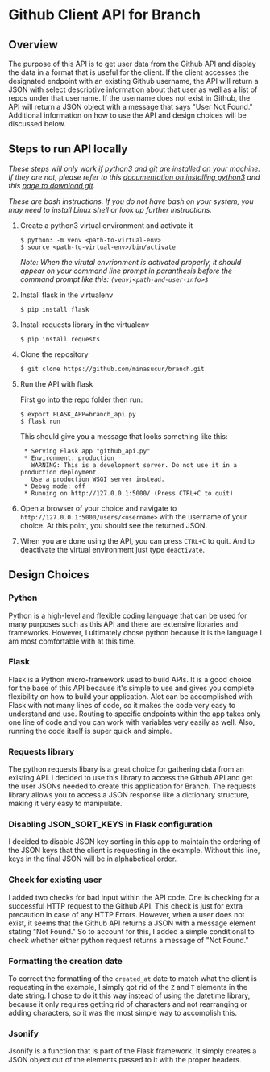 # Github Client API for Branch

## Overview

The purpose of this API is to get user data from the Github API and display the data in a format that is useful for the client. If the client accesses the designated endpoint with an existing Github username, the API will return a JSON with select descriptive information about that user as well as a list of repos under that username. If the username does not exist in Github, the API will return a JSON object with a message that says "User Not Found." Additional information on how to use the API and design choices will be discussed below.

## Steps to run API locally

*These steps will only work if python3 and git are installed on your machine. If they are not, please refer to this [documentation on installing python3](https://realpython.com/installing-python/) and this [page to download git](https://git-scm.com/downloads).*

*These are bash instructions. If you do not have bash on your system, you may need to install Linux shell or look up further instructions.*

1. Create a python3 virtual environment and activate it

	```
	$ python3 -m venv <path-to-virtual-env>
	$ source <path-to-virtual-env>/bin/activate
	```
	
	*Note: When the virutal envrionment is activated properly, it should appear on your command line prompt in paranthesis before the command prompt like this: `(venv)<path-and-user-info>$`*

2. Install flask in the virtualenv

	```
	$ pip install flask
	```

3. Install requests library in the virtualenv

	```
	$ pip install requests
	```

4. Clone the repository

	```
	$ git clone https://github.com/minasucur/branch.git
	```
	
5. Run the API with flask

	First go into the repo folder then run:

	```
	$ export FLASK_APP=branch_api.py
	$ flask run
	```
	
	This should give you a message that looks something like this:
	
	```
	 * Serving Flask app "github_api.py"
	 * Environment: production
	   WARNING: This is a development server. Do not use it in a production deployment.
	   Use a production WSGI server instead.
	 * Debug mode: off
	 * Running on http://127.0.0.1:5000/ (Press CTRL+C to quit)
	```

6. 	Open a browser of your choice and navigate to `http://127.0.0.1:5000/users/<username>` with the username of your choice. At this point, you should see the returned JSON.

7. When you are done using the API, you can press `CTRL+C` to quit. And to deactivate the virtual environment just type `deactivate`.

## Design Choices

### Python
Python is a high-level and flexible coding language that can be used for many purposes such as this API and there are extensive libraries and frameworks. However, I ultimately chose python because it is the language I am most comfortable with at this time.

### Flask
Flask is a Python micro-framework used to build APIs. It is a good choice for the base of this API because it's simple to use and gives you complete flexibility on how to build your application. Alot can be accomplished with Flask with not many lines of code, so it makes the code very easy to understand and use. Routing to specific endpoints within the app takes only one line of code and you can work with variables very easily as well. Also, running the code itself is super quick and simple.

### Requests library
The python requests libary is a great choice for gathering data from an existing API. I decided to use this library to access the Github API and get the user JSONs needed to create this application for Branch. The requests library allows you to access a JSON response like a dictionary structure, making it very easy to manipulate.

### Disabling JSON\_SORT_KEYS in Flask configuration
I decided to disable JSON key sorting in this app to maintain the ordering of the JSON keys that the client is requesting in the example. Without this line, keys in the final JSON will be in alphabetical order.

### Check for existing user
I added two checks for bad input within the API code. One is checking for a successful HTTP request to the Github API. This check is just for extra precaution in case of any HTTP Errors. However, when a user does not exist, it seems that the Github API returns a JSON with a message element stating "Not Found." So to account for this, I added a simple conditional to check whether either python request returns a message of "Not Found." 

### Formatting the creation date
To correct the formatting of the `created_at` date to match what the client is requesting in the example, I simply got rid of the `Z` and `T` elements in the date string. I chose to do it this way instead of using the datetime library, because it only requires getting rid of characters and not rearranging or adding characters, so it was the most simple way to accomplish this.

### Jsonify
Jsonify is a function that is part of the Flask framework. It simply creates a JSON object out of the elements passed to it with the proper headers.
